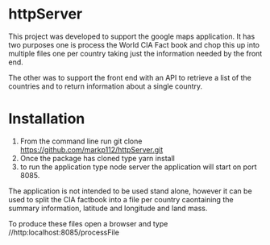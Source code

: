 # httpServer

This project was developed to support the google maps application. It has two purposes one is process the World CIA Fact book and chop this up into multiple files one per country taking just the information needed by the front end.

The other was to support the front end with an API to retrieve a list of the countries and to return information about a single country.

# Installation

1. From the command line run git clone https://github.com/markp112/httpServer.git
2. Once the package has cloned type yarn install
3. to run the application type node server the application will start on port 8085.

The application is not intended to be used stand alone, however it can be used to split the CIA factbook into a file per country caontaining the summary information, latitude and longitude and land mass.

To produce these files open a browser and type //http:localhost:8085/processFile
